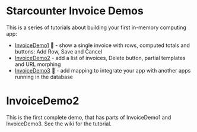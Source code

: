 # Starcounter Invoice Demos

This is a series of tutorials about building your first in-memory computing app:

- [InvoiceDemo1](https://github.com/Starcounter/InvoiceDemo1) :construction: - show a single invoice with rows, computed totals and buttons: Add Row, Save and Cancel
- [InvoiceDemo2](https://github.com/Starcounter/InvoiceDemo2) - add a list of invoices, Delete button, partial templates and URL morphing
- [InvoiceDemo3](https://github.com/Starcounter/InvoiceDemo3) :construction: - add mapping to integrate your app with another apps running in the database

# InvoiceDemo2

This is the first complete demo, that has parts of InvoiceDemo1 and InvoiceDemo3. See the wiki for the tutorial.
